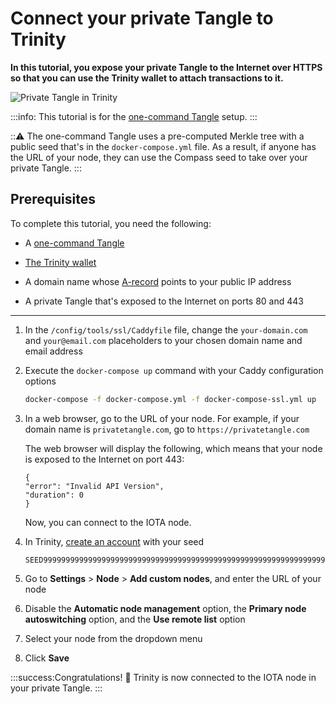 # Connect your private Tangle to Trinity

**In this tutorial, you expose your private Tangle to the Internet over HTTPS so that you can use the Trinity wallet to attach transactions to it.**

![Private Tangle in Trinity](../images/trinity-private-tangle.png)

:::info:
This tutorial is for the [one-command Tangle](../tutorials/set-up-one-command.md) setup.
:::

:::warning:
The one-command Tangle uses a pre-computed Merkle tree with a public seed that's in the `docker-compose.yml` file. As a result, if anyone has the URL of your node, they can use the Compass seed to take over your private Tangle.
:::

## Prerequisites

To complete this tutorial, you need the following:

- A [one-command Tangle](../tutorials/set-up-one-command.md)

- [The Trinity wallet](https://trinity.iota.org/)

- A domain name whose [A-record](https://support.dnsimple.com/articles/a-record/) points to your public IP address

- A private Tangle that's exposed to the Internet on ports 80 and 443

---

1. In the `/config/tools/ssl/Caddyfile` file, change the `your-domain.com` and `your@email.com` placeholders to your chosen domain name and email address

2. Execute the `docker-compose up` command with your Caddy configuration options

    ```bash
    docker-compose -f docker-compose.yml -f docker-compose-ssl.yml up
    ```

3. In a web browser, go to the URL of your node. For example, if your domain name is `privatetangle.com`, go to `https://privatetangle.com`

    The web browser will display the following, which means that your node is exposed to the Internet on port 443:

    ```
    {
    "error": "Invalid API Version",
    "duration": 0
    }
    ```

    Now, you can connect to the IOTA node.

4. In Trinity, [create an account](root://wallets/0.1/trinity/how-to-guides/create-an-account.md) with your seed

    ```
    SEED99999999999999999999999999999999999999999999999999999999999999999999999999999
    ```

5. Go to **Settings** > **Node** > **Add custom nodes**,  and enter the URL of your node

6. Disable the **Automatic node management** option, the **Primary node autoswitching** option, and the **Use remote list** option 

7. Select your node from the dropdown menu

8. Click **Save**

:::success:Congratulations! :tada:
Trinity is now connected to the IOTA node in your private Tangle.
:::